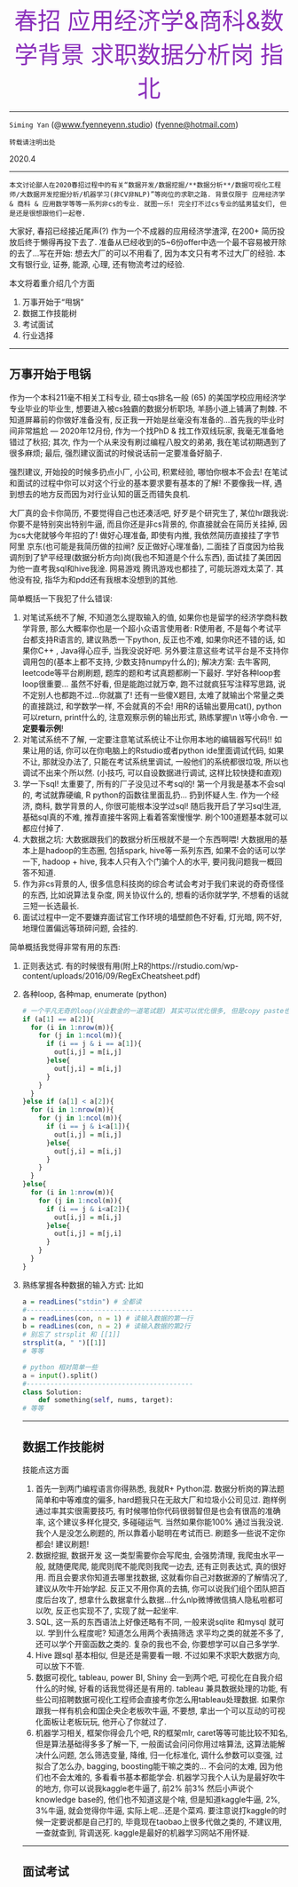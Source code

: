 <center><span style="font-size:42px;color:#8B30BB;">春招 应用经济学&商科&数学背景 求职数据分析岗 指北 </center></span>

---

`Siming Yan` (@www.fyenneyenn.studio) (fyenne@hotmail.com)

`转载请注明出处`

2020.4

---

`本文讨论鄙人在2020春招过程中的有关“数据开发/数据挖掘/**数据分析**/数据可视化工程师/大数据开发挖掘分析/机器学习(非CV非NLP)”等岗位的求职之路. 背景仅限于 应用经济学 & 商科 & 应用数学等等一系列非cs的专业. 就图一乐! 完全打不过cs专业的猛男猛女们, 但是还是很想跟他们一起卷.`

大家好, 春招已经接近尾声(?) 作为一个不成器的应用经济学渣滓, 在200+ 简历投放后终于懒得再投下去了. 准备从已经收到的5~6份offer中选一个最不容易被开除的去了...写在开始: 想去大厂的可以不用看了, 因为本文只有考不过大厂的经验. 本文有银行业, 证券, 能源, 心理, 还有物流考过的经验.

本文将着重介绍几个方面

1. 万事开始于“甩锅”
2. 数据工作技能树
3. 考试面试
4. 行业选择

---

## 万事开始于甩锅

作为一个本科211毫不相关工科专业, 硕士qs排名一般 (65) 的美国学校应用经济学专业毕业的毕业生, 想要进入被cs独霸的数据分析职场, 羊肠小道上铺满了荆棘. 不知道屏幕前的你做好准备没有, 反正我一开始是丝毫没有准备的…首先我的毕业时间非常尴尬 — 2020年12月份, 作为一个找PhD & 找工作双线玩家, 我毫无准备地错过了秋招; 其次, 作为一个从来没有刷过编程八股文的弟弟, 我在笔试初期遇到了很多麻烦; 最后, 强烈建议面试的时候说话前一定要准备好脑子.

强烈建议, 开始投的时候多扔点小厂, 小公司, 积累经验, 哪怕你根本不会去! 在笔试和面试的过程中你可以对这个行业的基本要求要有基本的了解! 不要像我一样, 遇到想去的地方反而因为对行业认知的匮乏而错失良机. 

大厂真的会卡你简历, 不要觉得自己也还凑活吧, 好歹是个研究生了, 某位hr跟我说: 你要不是特别突出特别牛逼,  而且你还是非cs背景的, 你直接就会在简历关挂掉, 因为cs大佬就够今年招的了! 做好心理准备, 即使有内推, 我依然简历直接挂了字节 阿里 京东(也可能是我简历做的拉闸? 反正做好心理准备),  二面挂了百度因为给我调剂到了铲平经理(数据分析方向)岗(我也不知道是个什么东西), 面试挂了美团因为他一直考我sql和hive我淦. 网易游戏 腾讯游戏也都挂了, 可能玩游戏太菜了. 其他没有投, 指华为和pdd还有我根本没想到的其他.

简单概括一下我犯了什么错误:

1. 对笔试系统不了解, 不知道怎么提取输入的值, 如果你也是留学的经济学商科数学背景, 那么大概率你也是一个超小众语言使用者: R使用者, 不是每个考试平台都支持R语言的, 建议熟悉一下python, 反正也不难, 如果你R还不错的话, 如果你C++ , Java得心应手, 当我没说好吧. 另外要注意这些考试平台是不支持你调用包的(基本上都不支持, 少数支持numpy什么的); 解决方案: 去牛客网, leetcode等平台刷刷题, 题库的题和考试真题都刷一下最好. 学好各种loop套loop很重要… 虽然不好看, 但是能跑过就万幸, 跑不过就疯狂写注释写思路, 说不定别人也都跑不过...你就赢了! 还有一些傻X题目, 太难了就输出个常量之类的直接跳过, 和学数学一样, 不会就真的不会! 用R的话输出要用cat(), python 可以return, print什么的, 注意观察示例的输出形式, 熟练掌握\n \t等小命令. **一定要看示例**!
2. 对笔试系统不了解, 一定要注意笔试系统让不让你用本地的编辑器写代码!! 如果让用的话, 你可以在你电脑上的Rstudio或者python ide里面调试代码, 如果不让, 那就没办法了, 只能在考试系统里调试, 一般他们的系统都很垃圾, 所以也调试不出来个所以然. (小技巧, 可以自设数据进行调试, 这样比较快捷和直观)
3. 学一下sql! 太重要了, 所有的厂子没见过不考sql的! 第一个月我是基本不会sql的, 考试就靠硬编, R python的函数往里面乱扔… 扔到怀疑人生. 作为一个经济, 商科, 数学背景的人, 你很可能根本没学过sql! 随后我开启了学习sql生涯, 基础sql真的不难, 推荐直接牛客网上看着答案慢慢学. 刷个100道题基本就可以都应付掉了.
4. 大数据之坑: 大数据跟我们的数据分析压根就不是一个东西啊喂! 大数据用的基本上是hadoop的生态圈, 包括spark, hive等一系列东西, 如果不会的话可以学一下, hadoop + hive, 我本人只有入个门骗个人的水平, 要问我问题我一概回答不知道.
5. 作为非cs背景的人, 很多信息科技岗的综合考试会考对于我们来说的奇奇怪怪的东西, 比如说算法复杂度, 网关协议什么的, 想看的话你就学学, 不想看的话就三短一长选最长.
6. 面试过程中一定不要嫌弃面试官工作环境的墙壁颜色不好看, 灯光暗, 网不好, 地理位置偏远等琐碎问题, 会挂的.

简单概括我觉得非常有用的东西:

1. 正则表达式. 有的时候很有用(附上R的https://rstudio.com/wp-content/uploads/2016/09/RegExCheatsheet.pdf)

2. 各种loop, 各种map, enumerate (python)

   ```R
   # 一个平凡无奇的loop(兴业数金的一道笔试题) 其实可以优化很多, 但是copy paste也花不了多长时间, 按自己想法先写好最重要(比如说这里for loop可以提取到外面, 但是我的猪脑子不允许)
   if (a[1] == a[2]){
     for (i in 1:nrow(m)){
       for (j in 1:ncol(m)){
         if (i == j & i == a[1]){
           out[i,j] = m[i,j]
         }else{
           out[j,i] = m[i,j]
         }
       }
     }
   }else if (a[1] < a[2]){
     for (i in 1:nrow(m)){
       for (j in 1:ncol(m)){
         if (i == j & i<a[1]){
           out[i,j] = m[i,j]
         }else{
           out[j,i] = m[i,j]
         }
       }
     }
   }else{
     for (i in 1:nrow(m)){
       for (j in 1:ncol(m)){
         if (i == j & i<a[2]){
           out[i,j] = m[i,j]
         }else{
           out[i,j] = m[j,i]
         }
       }
     }
   }
   ```

   

3. 熟练掌握各种数据的输入方式: 比如

   ```R
   a = readLines("stdin") # 全都读
   #------------------------------------------ 
   a = readLines(con, n = 1) # 读输入数据的第一行
   b = readLines(con, n = 2) # 读输入数据的第2行
   # 别忘了 strsplit 和 [[1]]
   strsplit(a, " ")[[1]]
   # 等等
   ```

   ```python
   # python 相对简单一些
   a = input().split()
   #------------------------------------------ 
   class Solution:
       def something(self, nums, target):
   # 等等
   ```

   ---

   ## 数据工作技能树

   技能点这方面

   1. 首先一到两门编程语言你得熟悉, 我就R+ Python混. 数据分析岗的算法题简单和中等难度的偏多, hard题我只在无敌大厂和垃圾小公司见过. 跑样例通过率其实很需要技巧, 有时候哪怕你代码很弱智但是也会有很高的准确率, 这个建议多样化提交, 多碰碰运气. 当然如果你能100% 通过当我没说. 我个人是没怎么刷题的, 所以靠着小聪明在考试而已. 刷题多一些说不定你都会! 建议刷题!
   2. 数据挖掘, 数据开发 这一类型需要你会写爬虫, 会强势清理, 我爬虫水平一般, 就随便爬爬, 能爬则爬不能爬则我爬一边去, 还有正则表达式, 真的很好用. 而且会要求你知道去哪里找数据, 这就看你自己对数据源的了解情况了, 建议从吹牛开始学起. 反正又不用你真的去搞, 你可以说我们组个团队把百度后台攻了, 想拿什么数据拿什么数据…什么nlp微博微信搞人隐私啦都可以吹, 反正也实现不了, 实现了就一起坐牢. 
   3. SQL, 这一系的东西语法上好像还略有不同, 一般来说sqlite 和mysql 就可以. 学到什么程度呢? 知道怎么用两个表搞筛选 求平均之类的就差不多了, 还可以学个开窗函数之类的. 复杂的我也不会, 你要想学可以自己多学学.
   4. Hive 跟sql 基本相似, 但是还是需要看一眼. 不过如果不求职大数据方向, 可以放下不管.
   5. 数据可视化, tableau, power BI, Shiny 会一到两个吧, 可视化在自我介绍什么的时候, 好看的话我觉得还是有用的. tableau 兼具数据处理的功能, 有些公司招聘数据可视化工程师会直接考你怎么用tableau处理数据. 如果你跟我一样有机会和国企央企老板吹牛逼, 不要想, 拿出一个可以互动的可视化面板让老板玩玩, 他开心了你就过了.
   6. 机器学习相关, 框架你得会几个吧, R的框架mlr, caret等等可能比较不知名, 但是算法基础得多多了解一下, 一般面试会问问你用过啥算法, 这算法能解决什么问题, 怎么筛选变量, 降维, 归一化标准化, 调什么参数可以变强, 过拟合了怎么办, bagging, boosting能干嘛之类的… 不会问的太难, 因为他们也不会太难的, 多看看书基本都能学会. 机器学习我个人认为是最好吹牛的地方, 你可以说我kaggle老牛逼了, 前2% 前3% 然后小声说个knowledge base的, 他们也不知道这是个啥, 但是知道kaggle牛逼, 2%, 3%牛逼, 就会觉得你牛逼, 实际上呢…还是个菜鸡. 要注意说打kaggle的时候一定要说都是自己打的, 毕竟现在taobao上很多代做之类的, 不建议用, 一查就查到, 背调送死. kaggle是最好的机器学习网站不用怀疑. 

   ---

   ## 面试考试

